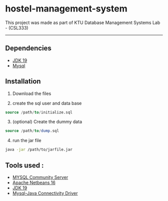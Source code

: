 # hostel-management-system
This project was made as part of KTU Database Management Systems Lab - (CSL333)

---
## Dependencies
* [JDK 19](https://www.oracle.com/in/java/technologies/downloads/)  
* [Mysql](https://www.mysql.com/downloads/) 

## Installation
1. Download the files

2. create the sql user and data base
```sql
source /path/to/initialize.sql
```
3. (optional) Create the dummy data
```sql
source /path/to/dump.sql
```
4. run the jar file
```bash
java -jar /path/to/jarfile.jar
```
## Tools used :
* [MYSQL Community Server](https://www.mysql.com/)  
* [Apache Netbeans 16](https://netbeans.apache.org/)  
* [JDK 19](https://www.oracle.com/java/technologies/javase/jdk19-archive-downloads.html)  
* [Mysql-Java Connectivity Driver](https://dev.mysql.com/downloads/connector/j/)  
